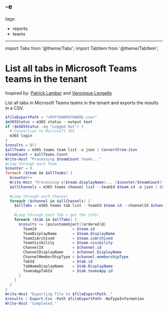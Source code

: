 -e <!-- DISCLAIMER: All secrets, passwords, and sensitive values in this document are examples only and not real credentials. -->
---
tags:
  - reports
  - teams
---

import Tabs from '@theme/Tabs';
import TabItem from '@theme/TabItem';

# List all tabs in Microsoft Teams teams in the tenant

Inspired by: [Patrick Lamber](https://www.nubo.eu/EXAMPLE_SECRET_VALUE_PLACEHOLDER/) and [Veronique Lengelle](https://veronicageek.com/powershell/powershell-for-m365/EXAMPLE_SECRET_VALUE_PLACEHOLDER/2020/07/)

List all tabs in Microsoft Teams teams in the tenant and exports the results in a CSV.

<Tabs>
  <TabItem value="PowerShell">

  ```powershell
  $fileExportPath = "<PUTYOURPATHHERE.csv>"
  $m365Status = m365 status --output text
  if ($m365Status -eq "Logged Out") {
    # Connection to Microsoft 365
    m365 login
  }
  $results = @()
  $allTeams = m365 teams team list -o json | ConvertFrom-Json
  $teamCount = $allTeams.Count
  Write-Host "Processing $teamCount teams..."
  #Loop through each Team
  $counter = 0
  foreach ($team in $allTeams) {
    $counter++
    Write-Host "Processing $($team.displayName)... ($counter/$teamCount)"
    $allChannels = m365 teams channel list --teamId $team.id -o json | ConvertFrom-Json
      
    #Loop through each Channel
    foreach ($channel in $allChannels) {
      $allTabs = m365 teams tab list --teamId $team.id --channelId $channel.id -o json | ConvertFrom-Json
          
      #Loop through each Tab + get the info!
      foreach ($tab in $allTabs) {
        $results += [pscustomobject][ordered]@{
          TeamId                = $team.id
          TeamDisplayName       = $team.displayName
          TeamIsArchived        = $team.isArchived
          TeamVisibility        = $team.visibility
          ChannelId             = $channel.id
          ChannelDisplayName    = $channel.DisplayName
          ChannelMemberShipType = $channel.membershipType
          TabId                 = $tab.id
          TabNameDisplayName    = $tab.DisplayName
          TeamsAppTabId         = $tab.teamsApp.id
        }
      }
    }
  }
  Write-Host "Exporting file to $fileExportPath.."
  $results | Export-Csv -Path $fileExportPath -NoTypeInformation
  Write-Host "Completed."
  ```

  </TabItem>
</Tabs>
